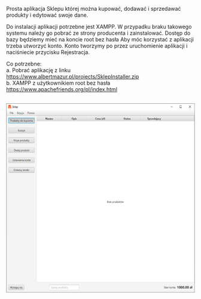 Prosta aplikacja Sklepu której można kupować, dodawać i sprzedawać produkty i edytować swoje dane.


Do instalacji aplikacji potrzebne jest XAMPP. W przypadku braku takowego systemu należy go pobrać ze strony producenta i zainstalować. Dostęp do bazy będziemy mieć na koncie root bez hasła Aby móc korzystać z aplikacji trzeba utworzyć konto. Konto tworzymy po przez uruchomienie aplikacji i naciśniecie przycisku Rejestracja.

Co potrzebne: <br>
a. Pobrać aplikację z linku https://www.albertmazur.pl/projects/SklepInstaller.zip <br>
b. XAMPP z użytkownikiem root bez hasła https://www.apachefriends.org/pl/index.html

## ![alt text](https://github.com/albertmazur/Sklep/blob/master/img/Sklep.png)
